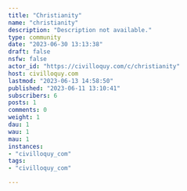```yaml
---
title: "Christianity" 
name: "christianity"
description: "Description not available."
type: community
date: "2023-06-30 13:13:38"
draft: false
nsfw: false
actor_id: "https://civilloquy.com/c/christianity"
host: civilloquy.com
lastmod: "2023-06-13 14:58:50"
published: "2023-06-11 13:10:41"
subscribers: 6
posts: 1
comments: 0
weight: 1
dau: 1
wau: 1
mau: 1
instances:
- "civilloquy_com"
tags: 
- "civilloquy_com"

---
```

